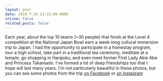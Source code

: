```yaml
---
layout: post
date: 2019-7-24 23:15:00-0000
inline: false
related_posts: false
---
```


Each year, about the top 10 teams (~30 people) that finish at the Level 4 competition at the National Japan Bowl earn a week-long cultural immersion trip to Japan. I had the opportunity to participate in a homestay program, tour a high school, take part in a traditional tea ceremony, meditate at a temple, go shopping in Harajuku, and even meet former First Lady Akie Abe and Princess Takamado. I've formed a lot of deep friendships too that I hope will last many years. I'm not particularly beautiful in these photos, but you can see some photos from the trip [on Facebook](https://www.facebook.com/media/set/?vanity=lora.vaughan.10&set=a.129640724927248) or [on Instagram](https://www.instagram.com/explore/tags/kakehashi2019)
